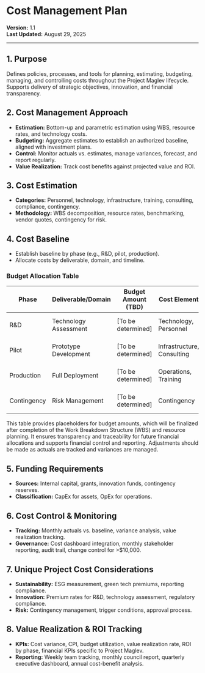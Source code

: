 # Cost Management Plan

**Version:** 1.1  
**Last Updated:** August 29, 2025

---

## 1. Purpose
Defines policies, processes, and tools for planning, estimating, budgeting, managing, and controlling costs throughout the Project Maglev lifecycle. Supports delivery of strategic objectives, innovation, and financial transparency.

## 2. Cost Management Approach
- **Estimation:** Bottom-up and parametric estimation using WBS, resource rates, and technology costs.
- **Budgeting:** Aggregate estimates to establish an authorized baseline, aligned with investment plans.
- **Control:** Monitor actuals vs. estimates, manage variances, forecast, and report regularly.
- **Value Realization:** Track cost benefits against projected value and ROI.

## 3. Cost Estimation
- **Categories:** Personnel, technology, infrastructure, training, consulting, compliance, contingency.
- **Methodology:** WBS decomposition, resource rates, benchmarking, vendor quotes, contingency for risk.

## 4. Cost Baseline
- Establish baseline by phase (e.g., R&D, pilot, production).
- Allocate costs by deliverable, domain, and timeline.

### Budget Allocation Table
| Phase         | Deliverable/Domain      | Budget Amount (TBD) | Cost Element         | Source Reference         |
|--------------|------------------------|---------------------|----------------------|-------------------------|
| R&D          | Technology Assessment  | [To be determined]   | Technology, Personnel| WBS, Resource Plan      |
| Pilot        | Prototype Development  | [To be determined]   | Infrastructure, Consulting | WBS, Resource Plan      |
| Production   | Full Deployment        | [To be determined]   | Operations, Training | WBS, Resource Plan      |
| Contingency  | Risk Management        | [To be determined]   | Contingency          | WBS, Resource Plan      |

This table provides placeholders for budget amounts, which will be finalized after completion of the Work Breakdown Structure (WBS) and resource planning. It ensures transparency and traceability for future financial allocations and supports financial control and reporting. Adjustments should be made as actuals are tracked and variances are managed.

## 5. Funding Requirements
- **Sources:** Internal capital, grants, innovation funds, contingency reserves.
- **Classification:** CapEx for assets, OpEx for operations.

## 6. Cost Control & Monitoring
- **Tracking:** Monthly actuals vs. baseline, variance analysis, value realization tracking.
- **Governance:** Cost dashboard integration, monthly stakeholder reporting, audit trail, change control for >$10,000.

## 7. Unique Project Cost Considerations
- **Sustainability:** ESG measurement, green tech premiums, reporting compliance.
- **Innovation:** Premium rates for R&D, technology assessment, regulatory compliance.
- **Risk:** Contingency management, trigger conditions, approval process.

## 8. Value Realization & ROI Tracking
- **KPIs:** Cost variance, CPI, budget utilization, value realization rate, ROI by phase, financial KPIs specific to Project Maglev.
- **Reporting:** Weekly team tracking, monthly council report, quarterly executive dashboard, annual cost-benefit analysis.
